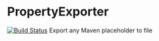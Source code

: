 # PropertyExporter
[![Build Status](https://travis-ci.org/MrExplode/PropertyExporter.svg?branch=master)](https://travis-ci.org/MrExplode/PropertyExporter)
Export any Maven placeholder to file
